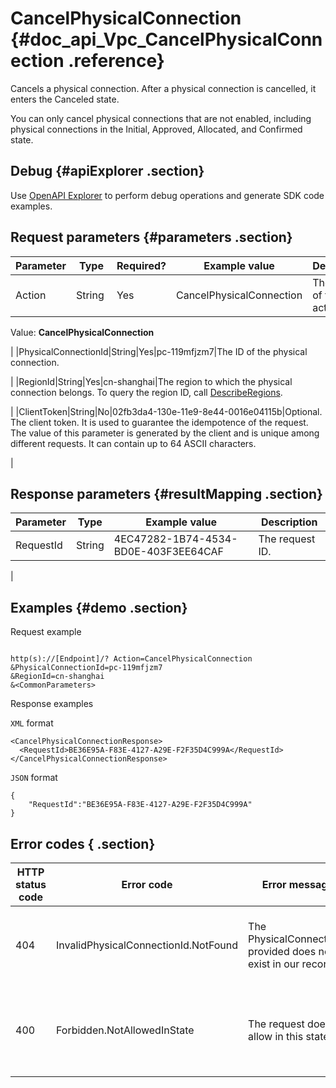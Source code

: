 # CancelPhysicalConnection {#doc_api_Vpc_CancelPhysicalConnection .reference}

Cancels a physical connection. After a physical connection is cancelled, it enters the Canceled state.

You can only cancel physical connections that are not enabled, including physical connections in the Initial, Approved, Allocated, and Confirmed state.

## Debug {#apiExplorer .section}

Use [OpenAPI Explorer](https://api.aliyun.com/#product=Vpc&api=CancelPhysicalConnection) to perform debug operations and generate SDK code examples.

## Request parameters {#parameters .section}

|Parameter|Type|Required?|Example value|Description|
|---------|----|---------|-------------|-----------|
|Action|String |Yes|CancelPhysicalConnection|The name of this action.

 Value: **CancelPhysicalConnection**

 |
|PhysicalConnectionId|String|Yes|pc-119mfjzm7|The ID of the physical connection.

 |
|RegionId|String|Yes|cn-shanghai|The region to which the physical connection belongs. To query the region ID, call [DescribeRegions](~~36063~~).

 |
|ClientToken|String|No|02fb3da4-130e-11e9-8e44-0016e04115b|Optional. The client token. It is used to guarantee the idempotence of the request. The value of this parameter is generated by the client and is unique among different requests. It can contain up to 64 ASCII characters.

 |

## Response parameters {#resultMapping .section}

|Parameter|Type|Example value|Description|
|---------|----|-------------|-----------|
|RequestId|String|4EC47282-1B74-4534-BD0E-403F3EE64CAF|The request ID.

 |

## Examples {#demo .section}

Request example

``` {#request_demo}

http(s)://[Endpoint]/? Action=CancelPhysicalConnection
&PhysicalConnectionId=pc-119mfjzm7
&RegionId=cn-shanghai
&<CommonParameters>

```

Response examples

`XML` format

``` {#xml_return_success_demo}
<CancelPhysicalConnectionResponse>
  <RequestId>BE36E95A-F83E-4127-A29E-F2F35D4C999A</RequestId>
</CancelPhysicalConnectionResponse>

```

`JSON` format

``` {#json_return_success_demo}
{
	"RequestId":"BE36E95A-F83E-4127-A29E-F2F35D4C999A"
}
```

## Error codes { .section}

|HTTP status code|Error code|Error message |Description|
|----------------|----------|--------------|-----------|
|404|InvalidPhysicalConnectionId.NotFound|The PhysicalConnectionId provided does not exist in our records.|The specified physical connection does not exist.|
|400|Forbidden.NotAllowedInState|The request does not allow in this state.|The status of the physical connection does not allow this request.|

